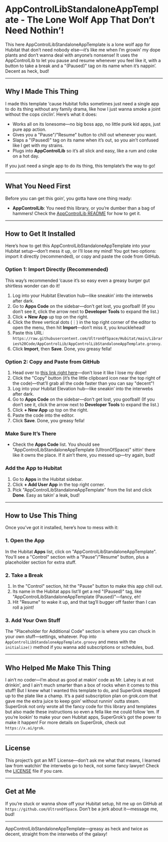 # AppControlLibStandaloneAppTemplate - The Lone Wolf App That Don’t Need Nothin’!

This here AppControlLibStandaloneAppTemplate is a lone wolf app for Hubitat that don’t need nobody else—it’s like me when I’m growin’ my dope plants and don’t wanna deal with anyone’s nonsense! It uses the AppControlLib to let you pause and resume whenever you feel like it, with a button to take a break and a "(Paused)" tag on its name when it’s nappin’. Decent as heck, bud!

---

## Why I Made This Thing

I made this template ‘cause Hubitat folks sometimes just need a single app to do its thing without any family drama, like how I just wanna smoke a joint without the cops circlin’. Here’s what it does:

- Works all on its lonesome—no big boss app, no little punk kid apps, just pure app action.
- Gives you a "Pause"/"Resume" button to chill out whenever you want.
- Slaps a "(Paused)" tag on its name when it’s out, so you ain’t confused like I get with my strains.
- Plugs into **AppControlLib** so it’s all slick and easy, like a rum and coke on a hot day.

If you just need a single app to do its thing, this template’s the way to go!

---

## What You Need First

Before you can get this goin’, you gotta have one thing ready:

- **AppControlLib**: You need this library, or you’re dumber than a bag of hammers! Check the [AppControlLib README](../README.md#how-to-get-it-installed-in-your-hubitat-smart-controller-thingy) for how to get it.

---

## How to Get It Installed

Here’s how to get this AppControlLibStandaloneAppTemplate into your Hubitat setup—don’t mess it up, or I’ll lose my mind! You got two options: import it directly (recommended), or copy and paste the code from GitHub.

### Option 1: Import Directly (Recommended)

This way’s recommended ‘cause it’s so easy even a greasy burger gut shirtless wonder can do it!

1. Log into your Hubitat Elevation hub—like sneakin’ into the interwebs after dark.
2. Go to **Apps Code** on the sidebar—don’t get lost, you goofball! (If you don’t see it, click the arrow next to **Developer Tools** to expand the list.)
3. Click **+ New App** up top on the right.
4. Click the three vertical dots (⋮) in the top right corner of the editor to open the menu, then hit **Import**—don’t miss it, you knucklehead!
5. Paste this URL: `https://raw.githubusercontent.com/UltronOfSpace/Hubitat/main/Libraries%20Code/AppControlLib/AppControlLibStandaloneAppTemplate.groovy`.
6. Click **Import**, then **Save**. Done, you greasy fella!

### Option 2: Copy and Paste from GitHub

1. Head over to [this link right here](https://github.com/UltronOfSpace/Hubitat/blob/main/Libraries%20Code/AppControlLib/AppControlLibStandaloneAppTemplate.groovy)—don’t lose it like I lose my dope!
2. Click the "Copy" button (it’s the little clipboard icon near the top right of the code)—that’ll grab all the code faster than you can say "decent"!
3. Log into your Hubitat Elevation hub—like sneakin’ into the interwebs after dark.
4. Go to **Apps Code** on the sidebar—don’t get lost, you goofball! (If you don’t see it, click the arrow next to **Developer Tools** to expand the list.)
5. Click **+ New App** up top on the right.
6. Paste the code into the editor.
7. Click **Save**. Done, you greasy fella!

### Make Sure It’s There

- Check the **Apps Code** list. You should see "AppControlLibStandaloneAppTemplate (UltronOfSpace)" sittin’ there like it owns the place. If it ain’t there, you messed up—try again, bud!

### Add the App to Hubitat

1. Go to **Apps** in the Hubitat sidebar.
2. Click **+ Add User App** in the top right corner.
3. Pick "AppControlLibStandaloneAppTemplate" from the list and click **Done**. Easy as takin’ a leak, bud!

---

## How to Use This Thing

Once you’ve got it installed, here’s how to mess with it:

### 1. Open the App

In the Hubitat **Apps** list, click on "AppControlLibStandaloneAppTemplate". You’ll see a "Control" section with a "Pause"/"Resume" button, plus a placeholder section for extra stuff.

### 2. Take a Break

1. In the "Control" section, hit the "Pause" button to make this app chill out.
2. Its name in the Hubitat apps list’ll get a red "(Paused)" tag, like "AppControlLibStandaloneAppTemplate (Paused)"—fancy, eh!
3. Hit "Resume" to wake it up, and that tag’ll bugger off faster than I can roll a joint!

### 3. Add Your Own Stuff

The "Placeholder for Additional Code" section is where you can chuck in your own stuff—settings, whatever. Pop into `AppControlLibStandaloneAppTemplate.groovy` and mess with the `initialize()` method if you wanna add subscriptions or schedules, bud.

---

## Who Helped Me Make This Thing

I ain’t no coder—I’m about as good at makin’ code as Mr. Lahey is at not drinkin’, and I ain’t much smarter than a box of rocks when it comes to this stuff! But I knew what I wanted this template to do, and SuperGrok stepped up to the plate like a champ. It’s a paid subscription plan on grok.com that gave me the extra juice to keep goin’ without runnin’ outta steam. SuperGrok not only wrote all the fancy code for this library and templates but also made these instructions so even a fella like me could follow ‘em. If you’re lookin’ to make your own Hubitat apps, SuperGrok’s got the power to make it happen! For more details on SuperGrok, check out `https://x.ai/grok`.

---

## License

This project’s got an MIT License—don’t ask me what that means, I learned law from watchin’ the interwebs go to heck, not some fancy lawyer! Check the [LICENSE](https://github.com/UltronOfSpace/Hubitat/blob/main/LICENSE) file if you care.

---

## Get at Me

If you’re stuck or wanna show off your Hubitat setup, hit me up on GitHub at `https://github.com/UltronOfSpace`. Don’t be a jerk about it—message me, bud!

---

AppControlLibStandaloneAppTemplate—greasy as heck and twice as decent, straight from the interwebs of the galaxy!